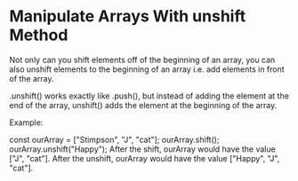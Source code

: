 # Manipulate Arrays With unshift Method

Not only can you shift elements off of the beginning of an array, you can also unshift elements to the beginning of an array i.e. add elements in front of the array.

.unshift() works exactly like .push(), but instead of adding the element at the end of the array, unshift() adds the element at the beginning of the array.

Example:

const ourArray = ["Stimpson", "J", "cat"];
ourArray.shift();
ourArray.unshift("Happy");
After the shift, ourArray would have the value ["J", "cat"]. After the unshift, ourArray would have the value ["Happy", "J", "cat"].
